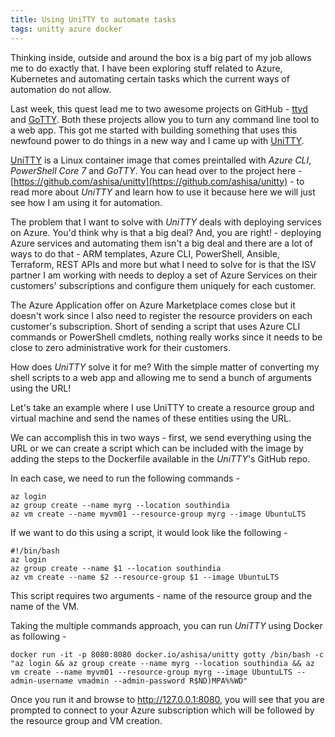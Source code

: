 ```yaml
---
title: Using UniTTY to automate tasks
tags: unitty azure docker
---
```


Thinking inside, outside and around the box is a big part of my job allows me to do exactly that. I have been exploring stuff related to Azure, Kubernetes and automating certain tasks which the current ways of automation do not allow.

Last week, this quest lead me to two awesome projects on GitHub - [ttyd](https://github.com/tsl0922/ttyd) and [GoTTY](https://github.com/yudai/gotty). Both these projects allow you to turn any command line tool to a web app. This got me started with building something that uses this newfound power to do things in a new way and I came up with [UniTTY](https://github.com/ashisa/unitty).

[UniTTY](https://github.com/ashisa/unitty) is a Linux container image that comes preintalled with _Azure CLI_, _PowerShell Core 7_ and _GoTTY_. You can head over to the project here - [https://github.com/ashisa/unitty](https://github.com/ashisa/unitty) - to read more about _UniTTY_ and learn how to use it because here we will just see how I am using it for automation.

The problem that I want to solve with _UniTTY_ deals with deploying services on Azure. You'd think why is that a big deal? And, you are right! - deploying Azure services and automating them isn't a big deal and there are a lot of ways to do that - ARM templates, Azure CLI, PowerShell, Ansible, Terraform, REST APIs and more but what I need to solve for is that the ISV partner I am working with needs to deploy a set of Azure Services on their customers' subscriptions and configure them uniquely for each customer.

The Azure Application offer on Azure Marketplace comes close but it doesn't work since I also need to register the resource providers on each customer's subscription. Short of sending a script that uses Azure CLI commands or PowerShell cmdlets, nothing really works since it needs to be close to zero administrative work for their customers.

How does _UniTTY_ solve it for me? With the simple matter of converting my shell scripts to a web app and allowing me to send a bunch of arguments using the URL!

Let's take an example where I use UniTTY to create a resource group and virtual machine and send the names of these entities using the URL.

We can accomplish this in two ways - first, we send everything using the URL or we can create a script which can be included with the image by adding the steps to the Dockerfile available in the _UniTTY_'s GitHub repo.

In each case, we need to run the following commands -
```
az login
az group create --name myrg --location southindia
az vm create --name myvm01 --resource-group myrg --image UbuntuLTS
```
If we want to do this using a script, it would look like the following -
```
#!/bin/bash
az login
az group create --name $1 --location southindia
az vm create --name $2 --resource-group $1 --image UbuntuLTS
```
This script requires two arguments - name of the resource group and the name of the VM.

Taking the multiple commands approach, you can run _UniTTY_ using Docker as following -
```
docker run -it -p 8080:8080 docker.io/ashisa/unitty gotty /bin/bash -c "az login && az group create --name myrg --location southindia && az vm create --name myvm01 --resource-group myrg --image UbuntuLTS --admin-username vmadmin --admin-password R$ND)MPA%%WD"
```
Once you run it and browse to http://127.0.0.1:8080, you will see that you are prompted to connect to your Azure subscription which will be followed by the resource group and VM creation.









